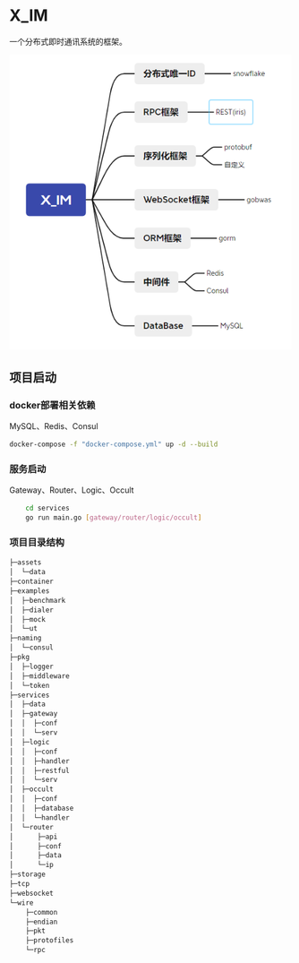 # X_IM

一个分布式即时通讯系统的框架。

![技术选型](./assets/technicalSelect.png)

## 项目启动

### docker部署相关依赖

MySQL、Redis、Consul

```bash
docker-compose -f "docker-compose.yml" up -d --build
```

### 服务启动

Gateway、Router、Logic、Occult
    
```bash
    cd services
    go run main.go [gateway/router/logic/occult]
```
### 项目目录结构

```bash
├─assets
│  └─data
├─container
├─examples
│  ├─benchmark
│  ├─dialer
│  ├─mock
│  └─ut
├─naming
│  └─consul
├─pkg
│  ├─logger
│  ├─middleware
│  └─token
├─services
│  ├─data
│  ├─gateway
│  │  ├─conf
│  │  └─serv
│  ├─logic
│  │  ├─conf
│  │  ├─handler
│  │  ├─restful
│  │  └─serv
│  ├─occult
│  │  ├─conf
│  │  ├─database
│  │  └─handler
│  └─router
│      ├─api
│      ├─conf
│      ├─data
│      └─ip
├─storage
├─tcp
├─websocket
└─wire
    ├─common
    ├─endian
    ├─pkt
    ├─protofiles
    └─rpc

```
